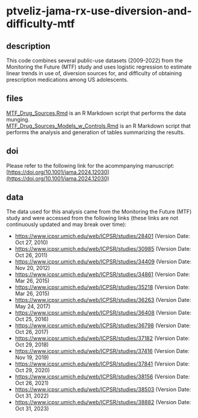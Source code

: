# ptveliz-jama-rx-use-diversion-and-difficulty-mtf

## description

This code combines several public-use datasets (2009-2022) from the Monitoring the Future (MTF) study and uses logistic regression to estimate linear trends in use of, diversion sources for, and difficulty of obtaining prescription medications among US adolescents.

## files

[MTF_Drug_Sources.Rmd](MTF_Drug_Sources.Rmd) is an R Markdown script that performs the data munging.  
[MTF_Drug_Sources_Models_w_Controls.Rmd](MTF_Drug_Sources_Models_w_Controls.Rmd) is an R Markdown script that performs the analysis and generation of tables summarizing the results.

## doi

Please refer to the following link for the acommpanying manuscript: [https://doi.org/10.1001/jama.2024.12030](https://doi.org/10.1001/jama.2024.12030)

## data

The data used for this analysis came from the Monitoring the Future (MTF) study and were accessed from the following links (these links are not continuously updated and may break over time):  
- https://www.icpsr.umich.edu/web/ICPSR/studies/28401 (Version Date: Oct 27, 2010)
- https://www.icpsr.umich.edu/web/ICPSR/studies/30985 (Version Date: Oct 26, 2011)
- https://www.icpsr.umich.edu/web/ICPSR/studies/34409 (Version Date: Nov 20, 2012)
- https://www.icpsr.umich.edu/web/ICPSR/studies/34861 (Version Date: Mar 26, 2015)
- https://www.icpsr.umich.edu/web/ICPSR/studies/35218 (Version Date: Mar 26, 2015)
- https://www.icpsr.umich.edu/web/ICPSR/studies/36263 (Version Date: May 24, 2017)
- https://www.icpsr.umich.edu/web/ICPSR/studies/36408 (Version Date: Oct 25, 2016)
- https://www.icpsr.umich.edu/web/ICPSR/studies/36798 (Version Date: Oct 26, 2017)
- https://www.icpsr.umich.edu/web/ICPSR/studies/37182 (Version Date: Oct 29, 2018)
- https://www.icpsr.umich.edu/web/ICPSR/studies/37416 (Version Date: Nov 19, 2019)
- https://www.icpsr.umich.edu/web/ICPSR/studies/37841 (Version Date: Oct 29, 2020)
- https://www.icpsr.umich.edu/web/ICPSR/studies/38156 (Version Date: Oct 26, 2021)
- https://www.icpsr.umich.edu/web/ICPSR/studies/38503 (Version Date: Oct 31, 2022)
- https://www.icpsr.umich.edu/web/ICPSR/studies/38882 (Version Date: Oct 31, 2023)
